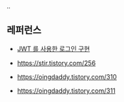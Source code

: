 
..

## 레퍼런스 ##

* [JWT 를 사용한 로그인 구현](https://llshl.tistory.com/28)

* https://stir.tistory.com/256

* https://oingdaddy.tistory.com/310

* https://oingdaddy.tistory.com/311
